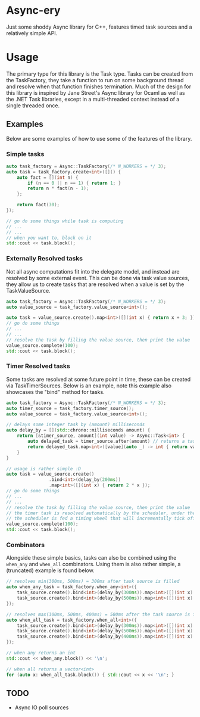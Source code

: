 # Async-ery
Just some shoddy Async library for C++, features timed task sources and a relatively simple API.

# Usage
The primary type for this library is the Task<T> type. Tasks can be created from the TaskFactory, they take a function to run on some background thread and resolve when that function finishes termination. Much
of the design for this library is inspired by Jane Street's Async library for Ocaml as well as the .NET Task libraries, except in a multi-threaded context instead of a single threaded once.

## Examples
Below are some examples of how to use some of the features of the library.
### Simple tasks
```cpp
auto task_factory = Async::TaskFactory(/* N_WORKERS = */ 3);
auto task = task_factory.create<int>([]() {
    auto fact = [](int n) {
        if (n == 0 || n == 1) { return 1; }
        return n * fact(n - 1);
    };

    return fact(30);
});

// go do some things while task is computing
// ...
// ...    
// when you want to, block on it
std::cout << task.block();
```

### Externally Resolved tasks
Not all async computations fit into the delegate model, and instead are resolved by some external event. This can be done via task value sources, they allow us to create tasks that are resolved when a value is set by the TaskValueSource.
```cpp
auto task_factory = Async::TaskFactory(/* N_WORKERS = */ 3);
auto value_source = task_factory.value_source<int>();

auto task = value_source.create().map<int>([](int x) { return x + 3; });
// go do some things
// ...
// ...
// resolve the task by filling the value source, then print the value
value_source.complete(100);
std::cout << task.block();
```

### Timer Resolved tasks
Some tasks are resolved at some future point in time, these can be created via TaskTimerSources. Below is an example, note this example also showcases the "bind" method for tasks.
```cpp
auto task_factory = Async::TaskFactory(/* N_WORKERS = */ 3);
auto timer_source = task_factory.timer_source();
auto value_source = task_factory.value_source<int>();

// delays some integer task by (amount) milliseconds
auto delay_by = [](std::chrono::milliseconds amount) {
    return [&timer_source, amount](int value) -> Async::Task<int> {
        auto delayed_task = timer_source.after(amount) // returns a task that resolves after (amount)
        return delayed_task.map<int>([value](auto _) -> int { return value; });
    }
}

// usage is rather simple :D
auto task = value_source.create()
                .bind<int>(delay_by(200ms))
                .map<int>([](int x) { return 2 * x });
// go do some things
// ...
// ...
// resolve the task by filling the value source, then print the value
// the timer task is resolved automatically by the scheduler, under the hood
// the scheduler is fed a timing wheel that will incrementally tick off timers
value_source.complete(100);
std::cout << task.block();
```

### Combinators
Alongside these simple basics, tasks can also be combined using the `when_any` and `when_all` combinators. Using them is also rather simple, a (truncated) example is found below.
```cpp
// resolves min(300ms, 500ms) = 300ms after task source is filled
auto when_any_task = task_factory.when_any<int>({
    task_source.create().bind<int>(delay_by(300ms)).map<int>([](int x) { return x + 5; }),
    task_source.create().bind<int>(delay_by(500ms)).map<int>([](int x) { return 4 * x + 5; }),
});

// resolves max(300ms, 500ms, 400ms) = 500ms after the task source is filled
auto when_all_task = task_factory.when_all<int>({
    task_source.create().bind<int>(delay_by(300ms)).map<int>([](int x) { return x + 5; }),
    task_source.create().bind<int>(delay_by(500ms)).map<int>([](int x) { return 4 * x + 5; }),
    task_source.create().bind<int>(delay_by(400ms)).map<int>([](int x) { return 3 * x + 5; }),
});

// when any returns an int
std::cout << when_any.block() << '\n';

// when all returns a vector<int>
for (auto x: when_all_task.block()) { std::cout << x << '\n'; }

```

## TODO
 - Async IO poll sources